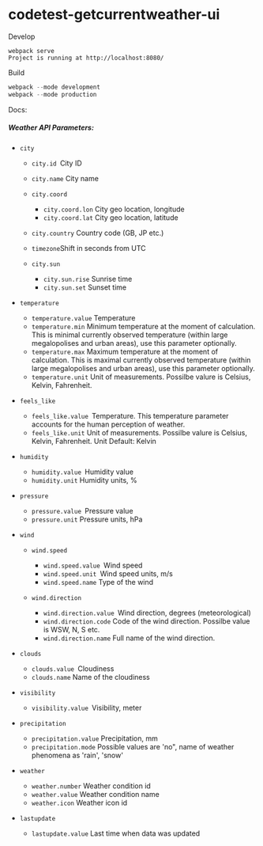 # codetest-getcurrentweather-ui

Develop

```
webpack serve
Project is running at http://localhost:8080/
```

Build
```scala
webpack --mode development
webpack --mode production
```



Docs:

##### Weather API Parameters:

- ```
  city
  ```

  - `city.id `City ID

  - `city.name` City name

  - ```
    city.coord
    ```

    - `city.coord.lon` City geo location, longitude
    - `city.coord.lat` City geo location, latitude

  - `city.country` Country code (GB, JP etc.)

  - `timezone`Shift in seconds from UTC

  - ```
    city.sun
    ```

    - `city.sun.rise` Sunrise time
    - `city.sun.set` Sunset time

- ```
  temperature
  ```

  - `temperature.value` Temperature
  - `temperature.min` Minimum temperature at the moment of calculation. This is minimal currently observed temperature (within large megalopolises and urban areas), use this parameter optionally.
  - `temperature.max` Maximum temperature at the moment of calculation. This is maximal currently observed temperature (within large megalopolises and urban areas), use this parameter optionally.
  - `temperature.unit` Unit of measurements. Possilbe valure is Celsius, Kelvin, Fahrenheit.

- ```
  feels_like
  ```

  - `feels_like.value `Temperature. This temperature parameter accounts for the human perception of weather.
  - `feels_like.unit` Unit of measurements. Possilbe valure is Celsius, Kelvin, Fahrenheit. Unit Default: Kelvin

- ```
  humidity
  ```

  - `humidity.value `Humidity value
  - `humidity.unit` Humidity units, %

- ```
  pressure
  ```

  - `pressure.value `Pressure value
  - `pressure.unit` Pressure units, hPa

- ```
  wind
  ```

  - ```
    wind.speed
    ```

    - `wind.speed.value `Wind speed
    - `wind.speed.unit `Wind speed units, m/s
    - `wind.speed.name` Type of the wind

  - ```
    wind.direction
    ```

    - `wind.direction.value `Wind direction, degrees (meteorological)
    - `wind.direction.code` Code of the wind direction. Possilbe value is WSW, N, S etc.
    - `wind.direction.name` Full name of the wind direction.

- ```
  clouds
  ```

  - `clouds.value `Cloudiness
  - `clouds.name` Name of the cloudiness

- ```
  visibility
  ```

  - `visibility.value `Visibility, meter

- ```
  precipitation
  ```

  - `precipitation.value` Precipitation, mm
  - `precipitation.mode` Possible values are 'no", name of weather phenomena as 'rain', 'snow'

- ```
  weather
  ```

  - `weather.number` Weather condition id
  - `weather.value` Weather condition name
  - `weather.icon` Weather icon id

- ```
  lastupdate
  ```

  - `lastupdate.value` Last time when data was updated